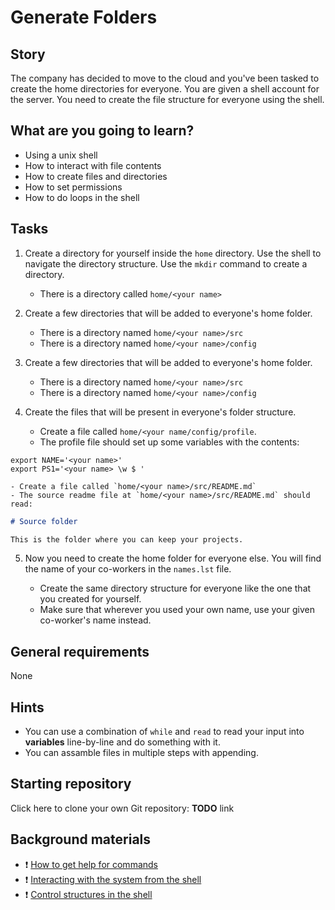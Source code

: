 # Generate Folders

## Story

The company has decided to move to the cloud and you've been tasked to
create the home directories for everyone.  You are given a shell
account for the server.  You need to create the file structure for
everyone using the shell.

## What are you going to learn?

- Using a unix shell
- How to interact with file contents
- How to create files and directories
- How to set permissions
- How to do loops in the shell

## Tasks


1. Create a directory for yourself inside the `home` directory.  Use the shell to navigate the directory structure.  Use the `mkdir` command to create a directory.

    - There is a directory called `home/<your name>`

2. Create a few directories that will be added to everyone's home folder.

    - There is a directory named `home/<your name>/src`
    - There is a directory named `home/<your name>/config`

3. Create a few directories that will be added to everyone's home folder.

    - There is a directory named `home/<your name>/src`
    - There is a directory named `home/<your name>/config`

4. Create the files that will be present in everyone's folder structure.

    - Create a file called `home/<your name/config/profile`.
    - The profile file should set up some variables with the contents:
```
export NAME='<your name>'
export PS1='<your name> \w $ '
```
    - Create a file called `home/<your name>/src/README.md`
    - The source readme file at `home/<your name>/src/README.md` should read:
```markdown
# Source folder

This is the folder where you can keep your projects.
```

5. Now you need to create the home folder for everyone else.  You will find the name of your co-workers in the `names.lst` file.

    - Create the same directory structure for everyone like the one that you created for yourself.
    - Make sure that wherever you used your own name, use your given co-worker's name instead.


## General requirements


None

## Hints

- You can use a combination of `while` and `read` to read your input
  into **variables** line-by-line and do something with it.
- You can assamble files in multiple steps with appending.

## Starting repository

Click here to clone your own Git repository:
**TODO** link

## Background materials

- :exclamation: [How to get help for commands](https://learn.code.cool/advanced-data/#/../pages/unix/help)
- :exclamation: [Interacting with the system from the shell](https://learn.code.cool/advanced-data/#/../pages/unix/interacting-with-the-system)
- :exclamation: [Control structures in the shell](https://www.gnu.org/software/bash/manual/html_node/Compound-Commands.html)